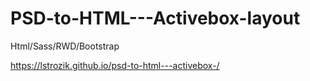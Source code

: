 # PSD-to-HTML---Activebox-layout

Html/Sass/RWD/Bootstrap

 https://lstrozik.github.io/psd-to-html---activebox-/
